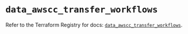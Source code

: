 # `data_awscc_transfer_workflows`

Refer to the Terraform Registry for docs: [`data_awscc_transfer_workflows`](https://registry.terraform.io/providers/hashicorp/awscc/0.70.0/docs/data-sources/transfer_workflows).
